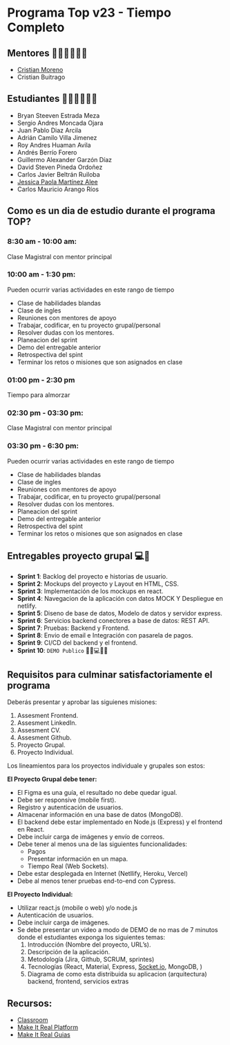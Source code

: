 # Programa Top v23 -  Tiempo Completo

## Mentores 👩🏻‍🏫👨🏼‍🏫
- [Cristian Moreno](profiles/mentor-principal.md)
- Cristian Buitrago

## Estudiantes 👩🏻‍💻🧑🏼‍💻
- Bryan Steeven Estrada Meza
- Sergio Andres Moncada Ojara
- Juan Pablo Diaz Arcila
- Adrián Camilo Villa Jimenez
- Roy Andres Huaman Avila
- Andrés Berrío Forero
- Guillermo Alexander Garzón Díaz
- David Steven Pineda Ordoñez
- Carlos Javier Beltrán Ruiloba
- [Jessica Paola Martínez Alee](profiles/JessicaMartinez.md)
- Carlos Mauricio Arango Ríos

## Como es un dia de estudio durante el programa TOP?

### 8:30 am - 10:00 am:
Clase Magistral con mentor principal

### 10:00 am - 1:30 pm:
Pueden ocurrir varias actividades en este rango de tiempo
- Clase de habilidades blandas
- Clase de ingles
- Reuniones con mentores de apoyo
- Trabajar, codificar, en tu proyecto grupal/personal
- Resolver dudas con los mentores.
- Planeacion del sprint
- Demo del entregable anterior
- Retrospectiva del spint
- Terminar los retos o misiones que son asignados en clase

### 01:00 pm - 2:30 pm
Tiempo para almorzar

### 02:30 pm - 03:30 pm:
Clase Magistral con mentor principal

### 03:30 pm - 6:30 pm:
Pueden ocurrir varias actividades en este rango de tiempo
- Clase de habilidades blandas
- Clase de ingles
- Reuniones con mentores de apoyo
- Trabajar, codificar, en tu proyecto grupal/personal
- Resolver dudas con los mentores.
- Planeacion del sprint
- Demo del entregable anterior
- Retrospectiva del spint
- Terminar los retos o misiones que son asignados en clase

## Entregables proyecto grupal 💻🤝

- **Sprint 1**: Backlog del proyecto e historias de usuario.
- **Sprint 2**: Mockups del proyecto y Layout en HTML, CSS.
- **Sprint 3**: Implementación de los mockups en react.
- **Sprint 4**: Navegacion de la aplicación con datos MOCK Y Despliegue en netlify.
- **Sprint 5**: Diseno de base de datos, Modelo de datos y servidor express.
- **Sprint 6**: Servicios backend conectores a base de datos: REST API.
- **Sprint 7**: Pruebas: Backend y Frontend.
- **Sprint 8**: Envio de email e Integración con pasarela de pagos.
- **Sprint 9**: CI/CD del backend y el frontend.
- **Sprint 10**: `DEMO Publico` 🎊🎉💻🎊🎉

## Requisitos para culminar satisfactoriamente el programa

Deberás presentar y aprobar las siguienes misiones:

1. Assesment Frontend.
2. Assesment LinkedIn.
3. Assesment CV.
4. Assesment Github.
5. Proyecto Grupal.
6. Proyecto Individual.

Los lineamientos para los proyectos individuale y grupales son estos: 

**El Proyecto Grupal debe tener:**

- El Figma es una guía, el resultado no debe quedar igual.
- Debe ser responsive (mobile first).
- Registro y autenticación de usuarios.
- Almacenar información en una base de datos (MongoDB).
- El backend debe estar implementado en Node.js (Express) y el frontend en React.
- Debe incluir carga de imágenes y envío de correos.
- Debe tener al menos una de las siguientes funcionalidades:
    - Pagos
    - Presentar información en un mapa.
    - Tiempo Real (Web Sockets).
- Debe estar desplegada en Internet (Netllify, Heroku, Vercel)
- Debe al menos tener pruebas end-to-end con Cypress.

**El Proyecto Individual:**

- Utilizar react.js (mobile o web) y/o node.js
- Autenticación de usuarios.
- Debe incluir carga de imágenes.
- Se debe presentar un video a modo de DEMO de no mas de 7 minutos donde el estudiantes exponga los siguientes temas:
    1. Introducción (Nombre del proyecto, URL’s).
    2. Descripción de la aplicación.
    3. Metodología (Jira, Github, SCRUM, sprintes)
    4. Tecnologías (React, Material, Express, [Socket.io](http://socket.io/), MongoDB, )
    5. Diagrama de como esta distribuida su aplicacion (arquitectura) backend, frontend, servicios extras

## Recursos:
- [Classroom](https://classroom.makeitreal.camp/)
- [Make It Real Platform](https://makeitreal.camp/dashboard)
- [Make It Real Guias](https://guias.makeitreal.camp/)
